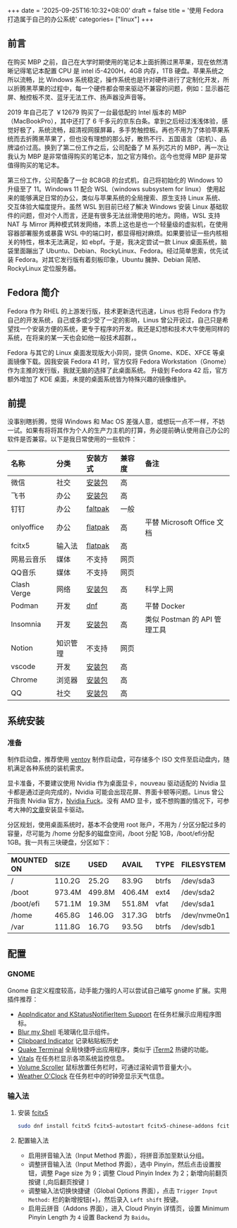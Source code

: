 +++
date = '2025-09-25T16:10:32+08:00'
draft = false
title = '使用 Fedora 打造属于自己的办公系统'
categories= ["linux"]
+++

## 前言

在购买 MBP 之前，自己在大学时期使用的笔记本上面折腾过黑苹果，现在依然清晰记得笔记本配置 CPU 是 intel i5-4200H，4GB 内存，1TB 硬盘。苹果系统之所以流畅，比 Windows 系统稳定，操作系统也是针对硬件进行了定制化开发，所以折腾黑苹果的过程中，每一个硬件都会带来驱动不兼容的问题，例如：显示器花屏、触控板不灵、蓝牙无法工作、扬声器没声音等。

2019 年自己花了 ￥12679 购买了一台最低配的 Intel 版本的 MBP（MacBookPro），其中还打了 6 千多元的京东白条。拿到之后经过浅浅体验，感觉好极了，系统流畅，超清视网膜屏幕，多手势触控板。再也不用为了体验苹果系统而去折腾黑苹果了，但也没有理想的那么好，散热不行、五国语言（宕机）、品牌溢价过高。换到了第二份工作之后，公司配备了 M 系列芯片的 MBP，再一次让我认为 MBP 是非常值得购买的笔记本，加之官方降价。迄今也觉得 MBP 是非常值得购买的笔记本。

第三份工作，公司配备了一台 8C8GB 的台式机，自己将初始化的 Windows 10 升级至了 11。Windows 11 配合 WSL（windows subsystem for linux） 使用起来的能够满足日常的办公，类似与苹果系统的全局搜索、原生支持 Linux 系统、交互体验大幅度提升。虽然 WSL 到目前已经了解决 Windows 安装 Linux 基础软件的问题，但对个人而言，还是有很多无法丝滑使用的地方。网络，WSL 支持 NAT 与 Mirror 两种模式转发网络，本质上这也是也一个轻量级的虚拟机，在使用容器部署服务或暴露 WSL 中的端口时，都显得相对麻烦。如果要验证一些内核相关的特性，根本无法满足，如 ebpf。于是，我决定尝试一款 Linux 桌面系统，脑袋里面蹦出了 Ubuntu、Debian、RockyLinux、Fedora。经过简单思索，优先试装 Fedora。对其它发行版有着刻板印象，Ubuntu 臃肿、Debian 简陋、RockyLinux 定位服务器。

## Fedora 简介

Fedora 作为 RHEL 的上游发行版，技术更新迭代迅速，Linus 也将 Fedora 作为自己的开发系统，自己或多或少受了一定的影响，Linus 曾公开说过，自己只是希望找一个安装方便的系统，更专于程序的开发。我还是幻想和技术大牛使用同样的系统，在将来的某一天也会如他一般技术超群，。

Fedora 与其它的 Linux 桌面发现版大小异同，提供 Gnome、KDE、XFCE 等桌面镜像下载。因我安装 Fedora 41 时，官方仅将 Fedora Workstation（Gnome）作为主推的发行版，我就无脑的选择了此桌面系统。 升级到 Fedora 42 后，官方额外增加了 KDE 桌面，未提的桌面系统皆为特殊兴趣的镜像维护。

## 前提

没事别瞎折腾，觉得 Windows 和 Mac OS 差强人意，或想玩一点不一样，不妨一试。如果有将将其作为个人的生产力主机的打算，务必提前确认使用自己办公的软件是否兼容。以下是我日常使用的一些软件：

| 名称 | 分类 | 安装方式 | 兼容度 |备注|
| :--- | :--- | :--- | :--- |:---|
| 微信 | 社交 | [安装包](https://linux.weixin.qq.com/)|高| |
| 飞书 | 办公|[安装包](https://www.feishu.cn/download)|高| |
| 钉钉 | 办公 |[faltpak](https://flathub.org/en/apps/com.dingtalk.DingTalk)|一般| |
| onlyoffice | 办公 | [flatpak](https://flathub.org/en/apps/org.onlyoffice.desktopeditors) |高|平替 Microsoft Office 文档|
|fcitx5|输入法|[flatpak](https://flathub.org/en/apps/org.fcitx.Fcitx5)|高 | |
|网易云音乐|媒体|不支持|网页 | |
|QQ音乐|媒体|不支持| 网页| |
|Clash Verge|网络|[安装包](https://github.com/clash-verge-rev/clash-verge-rev/releases)|高|科学上网|
|Podman|开发|[dnf](https://podman.io/docs/installation#fedora)|高|平替 Docker|
|Insomnia|开发|[安装包](https://github.com/Kong/insomnia/releases)|高|类似 Postman 的 API 管理工具|
|Notion|知识管理|不支持|网页||
|vscode|开发|[安装包](https://code.visualstudio.com/Download)|高||
|Chrome|浏览器|[安装包](https://www.google.com/chrome/)|高||
|QQ|社交|[安装包](https://im.qq.com/linuxqq/index.shtml)|高||

## 系统安装

### 准备

制作启动盘，推荐使用 [ventoy](https://www.ventoy.net/cn/index.html) 制作启动盘，可存储多个 ISO 文件至启动盘内，随机满足各种系统的装机需求。

显卡准备，不要建议使用 Nvidia 作为桌面显卡，nouveau 驱动适配的 Nvidia 显卡都是通过逆向完成的，Nvidia 可能会出现花屏、界面卡顿等问题。Linus 曾公开指责 Nvidia 官方，[Nvidia Fuck](https://www.youtube.com/watch?v=_36yNWw_07g)。没有 AMD 显卡，或不想购置的情况下，可参考大神的[文章](https://www.if-not-true-then-false.com/2015/fedora-nvidia-guide/)安装显卡驱动。

分区规划，使用桌面系统时，基本不会使用 root 账户，不用为 / 分区分配过多的容量，尽可能为 /home 分配多的磁盘空间，/boot 分配 1GB，/boot/efi分配 1GB。我一共有三块硬盘，分区如下：

| MOUNTED ON | SIZE | USED | AVAIL | TYPE | FILESYSTEM |
| :--- | :--- | :--- | :--- | :--- | :--- |
| / | 110.2G | 25.2G | 83.9G | btrfs | /dev/sda3 |
| /boot | 973.4M | 499.8M | 406.4M | ext4 | /dev/sda2 |
| /boot/efi | 571.1M | 19.3M | 551.8M | vfat | /dev/sda1 |
| /home | 465.8G | 146.0G | 317.3G | btrfs | /dev/nvme0n1p1 |
| /var | 111.8G | 16.7G | 93.5G | btrfs | /dev/sdb1 |

## 配置

### GNOME

Gnome 自定义程度较高，动手能力强的人可以尝试自己编写 gnome 扩展。实用插件推荐：

- [AppIndicator and KStatusNotifierItem Support](https://extensions.gnome.org/extension/615/appindicator-support/) 在任务栏展示应用程序图标。
- [Blur my Shell](https://extensions.gnome.org/extension/3193/blur-my-shell/) 毛玻璃化显示组件。
- [Clipboard Indicator](https://extensions.gnome.org/extension/779/clipboard-indicator/) 记录粘贴板历史
- [Quake Terminal](https://extensions.gnome.org/extension/6307/quake-terminal/) 全局快捷呼出应用程序，类似于 [iTerm2](https://iterm2.com/) 热键的功能。
- [Vitals](https://extensions.gnome.org/extension/1460/vitals/) 在任务栏显示各项系统监控信息。
- [Volume Scroller](https://extensions.gnome.org/extension/5904/volume-scroller/) 鼠标放置任务栏时，可通过滚轮调节音量大小。
- [Weather O'Clock](https://extensions.gnome.org/extension/5470/weather-oclock/) 在任务栏中的时钟旁显示天气信息。

### 输入法

1. 安装 [fcitx5](https://fcitx-im.org/wiki/Install_Fcitx_5)

    ```bash
    sudo dnf install fcitx5 fcitx5-autostart fcitx5-chinese-addons fcitx5-configtool fcitx5-gtk fcitx5-gtk2 fcitx5-qt
    ```

2. 配置输入法
   - 启用拼音输入法（Input Method 界面），将拼音添加至默认分组。
   - 调整拼音输入法（Input Method 界面），选中 Pinyin，然后点击设置按钮，调整 Page size 为 9；调整 Cloud Pinyin Index 为 2；新增向前翻页按键 `[`,向后翻页按键 `]`
   - 调整输入法切换快捷键（Global Options 界面），点击 `Trigger Input Method:` 栏的新增按钮(+)，然后录入 `Left shift` 按键。
   - 启用云拼音（Addons 界面），进入 Cloud Pinyin 详情页，设置 Minimum Pinyin Length 为 `4` 设置 Backend 为 `Baidu`。
